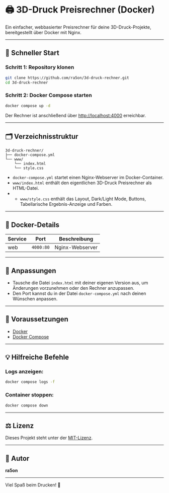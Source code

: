 # 🖨️ 3D-Druck Preisrechner (Docker)

Ein einfacher, webbasierter Preisrechner für deine 3D-Druck-Projekte, bereitgestellt über Docker mit Nginx.

---

## 🚀 Schneller Start

### Schritt 1: Repository klonen

```bash
git clone https://github.com/ra5on/3d-druck-rechner.git
cd 3d-druck-rechner
```

### Schritt 2: Docker Compose starten

```bash
docker compose up -d
```

Der Rechner ist anschließend über [http://localhost:4000](http://localhost:4000) erreichbar.

---

## 🗂️ Verzeichnisstruktur

```
3d-druck-rechner/
├── docker-compose.yml
└── www/
    └── index.html
    └── style.css
```

- `docker-compose.yml` startet einen Nginx-Webserver im Docker-Container.
- `www/index.html` enthält den eigentlichen 3D-Druck Preisrechner als HTML-Datei.
- - `www/style.css` enthält das Layout, Dark/Light Mode, Buttons, Tabellarische Ergebnis-Anzeige und Farben.

---

## 🐳 Docker-Details

| Service | Port      | Beschreibung    |
|---------|-----------|-----------------|
| web     | `4000:80` | Nginx-Webserver |

---

## 🔧 Anpassungen

- Tausche die Datei `index.html` mit deiner eigenen Version aus, um Änderungen vorzunehmen oder den Rechner anzupassen.
- Den Port kannst du in der Datei `docker-compose.yml` nach deinen Wünschen anpassen.

---

## 📌 Voraussetzungen

- [Docker](https://docs.docker.com/get-docker/)
- [Docker Compose](https://docs.docker.com/compose/install/)

---

## 💡 Hilfreiche Befehle

### Logs anzeigen:
```bash
docker compose logs -f
```

### Container stoppen:
```bash
docker compose down
```

---

## ⚖️ Lizenz

Dieses Projekt steht unter der [MIT-Lizenz](LICENSE).

---

## 🙋 Autor

**ra5on**

---

Viel Spaß beim Drucken! 🎉
